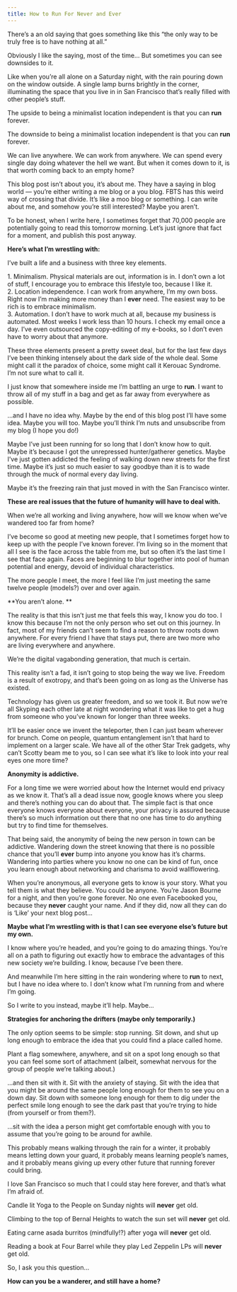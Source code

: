 ```yaml
---
title: How to Run For Never and Ever
---
```


There’s a an old saying that goes something like this “the only way to be
truly free is to have nothing at all.”

Obviously I like the saying, most of the time… But sometimes you can see
downsides to it.

Like when you’re all alone on a Saturday night, with the rain pouring down on
the window outside. A single lamp burns brightly in the corner, illuminating
the space that you live in in San Francisco that’s really filled with other
people’s stuff.

The upside to being a minimalist location independent is that you can **run**
forever.

The downside to being a minimalist location independent is that you can
**run** forever.

We can live anywhere. We can work from anywhere. We can spend every single day
doing whatever the hell we want. But when it comes down to it, is that worth
coming back to an empty home?

This blog post isn’t about you, it’s about me. They have a saying in blog
world — you’re either writing a me blog or a you blog. FBTS has this weird way
of crossing that divide. It’s like a moo blog or something. I can write about
me, and somehow you’re still interested? Maybe you aren’t.

To be honest, when I write here, I sometimes forget that 70,000 people are
potentially going to read this tomorrow morning. Let’s just ignore that fact
for a moment, and publish this post anyway.

**Here’s what I’m wrestling with:**

I’ve built a life and a business with three key elements.

1\. Minimalism. Physical materials are out, information is in. I don’t own a
lot of stuff, I encourage you to embrace this lifestyle too, because I like
it.  
2\. Location independence. I can work from anywhere, I’m my own boss. Right
now I’m making more money than I **ever** need. The easiest way to be rich is
to embrace minimalism.  
3\. Automation. I don’t have to work much at all, because my business is
automated. Most weeks I work less than 10 hours. I check my email once a day.
I’ve even outsourced the copy-editing of my e-books, so I don’t even have to
worry about that anymore.

These three elements present a pretty sweet deal, but for the last few days
I’ve been thinking intensely about the dark side of the whole deal. Some might
call it the paradox of choice, some might call it Kerouac Syndrome. I’m not
sure what to call it.

I just know that somewhere inside me I’m battling an urge to **run**. I want
to throw all of my stuff in a bag and get as far away from everywhere as
possible.

…and I have no idea why. Maybe by the end of this blog post I’ll have some
idea. Maybe you will too. Maybe you’ll think I’m nuts and unsubscribe from my
blog (I hope you do!)

Maybe I’ve just been running for so long that I don’t know how to quit. Maybe
it’s because I got the unrepressed hunter/gatherer genetics. Maybe I’ve just
gotten addicted the feeling of walking down new streets for the first time.
Maybe it’s just so much easier to say goodbye than it is to wade through the
muck of normal every day living.

Maybe it’s the freezing rain that just moved in with the San Francisco winter.

**These are real issues that the future of humanity will have to deal with.**

When we’re all working and living anywhere, how will we know when we’ve
wandered too far from home?

I’ve become so good at meeting new people, that I sometimes forget how to keep
up with the people I’ve known forever. I’m living so in the moment that all I
see is the face across the table from me, but so often it’s the last time I
see that face again. Faces are beginning to blur together into pool of human
potential and energy, devoid of individual characteristics.

The more people I meet, the more I feel like I’m just meeting the same twelve
people (models?) over and over again.

**You aren’t alone. **

The reality is that this isn’t just me that feels this way, I know you do too.
I know this because I’m not the only person who set out on this journey. In
fact, most of my friends can’t seem to find a reason to throw roots down
anywhere. For every friend I have that stays put, there are two more who are
living everywhere and anywhere.

We’re the digital vagabonding generation, that much is certain.

This reality isn’t a fad, it isn’t going to stop being the way we live.
Freedom is a result of exotropy, and that’s been going on as long as the
Universe has existed.

Technology has given us greater freedom, and so we took it. But now we’re all
Skyping each other late at night wondering what it was like to get a hug from
someone who you’ve known for longer than three weeks.

It’ll be easier once we invent the teleporter, then I can just beam wherever
for brunch. Come on people, quantum entanglement isn’t that hard to implement
on a larger scale. We have all of the other Star Trek gadgets, why can’t
Scotty beam me to you, so I can see what it’s like to look into your real eyes
one more time?

**Anonymity is addictive.**

For a long time we were worried about how the Internet would end privacy as we
know it. That’s all a dead issue now, google knows where you sleep and there’s
nothing you can do about that. The simple fact is that once everyone knows
everyone about everyone, your privacy is assured because there’s so much
information out there that no one has time to do anything but try to find time
for themselves.

That being said, the anonymity of being the new person in town can be
addictive. Wandering down the street knowing that there is no possible chance
that you’ll **ever** bump into anyone you know has it’s charms. Wandering into
parties where you know no one can be kind of fun, once you learn enough about
networking and charisma to avoid wallflowering.

When you’re anonymous, all everyone gets to know is your story. What you tell
them is what they believe. You could be anyone. You’re Jason Bourne for a
night, and then you’re gone forever. No one even Facebooked you, because they
**never** caught your name. And if they did, now all they can do is ‘Like’
your next blog post…

**Maybe what I’m wrestling with is that I can see everyone else’s future but my own.**

I know where you’re headed, and you’re going to do amazing things. You’re all
on a path to figuring out exactly how to embrace the advantages of this new
society we’re building. I know, because I’ve been there.

And meanwhile I’m here sitting in the rain wondering where to **run** to next,
but I have no idea where to. I don’t know what I’m running from and where I’m
going.

So I write to you instead, maybe it’ll help. Maybe…

**Strategies for anchoring the drifters (maybe only temporarily.)**

The only option seems to be simple: stop running. Sit down, and shut up long
enough to embrace the idea that you could find a place called home.

Plant a flag somewhere, anywhere, and sit on a spot long enough so that you
can feel some sort of attachment (albeit, somewhat nervous for the group of
people we’re talking about.)

…and then sit with it. Sit with the anxiety of staying. Sit with the idea that
you might be around the same people long enough for them to see you on a down
day. Sit down with someone long enough for them to dig under the perfect smile
long enough to see the dark past that you’re trying to hide (from yourself or
from them?).

…sit with the idea a person might get comfortable enough with you to assume
that you’re going to be around for awhile.

This probably means walking through the rain for a winter, it probably means
letting down your guard, it probably means learning people’s names, and it
probably means giving up every other future that running forever could bring.

I love San Francisco so much that I could stay here forever, and that’s what
I’m afraid of.

Candle lit Yoga to the People on Sunday nights will **never** get old.

Climbing to the top of Bernal Heights to watch the sun set will **never** get
old.

Eating carne asada burritos (mindfully!?) after yoga will **never** get old.

Reading a book at Four Barrel while they play Led Zeppelin LPs will **never**
get old.

So, I ask you this question…

**How can you be a wanderer, and still have a home?**
